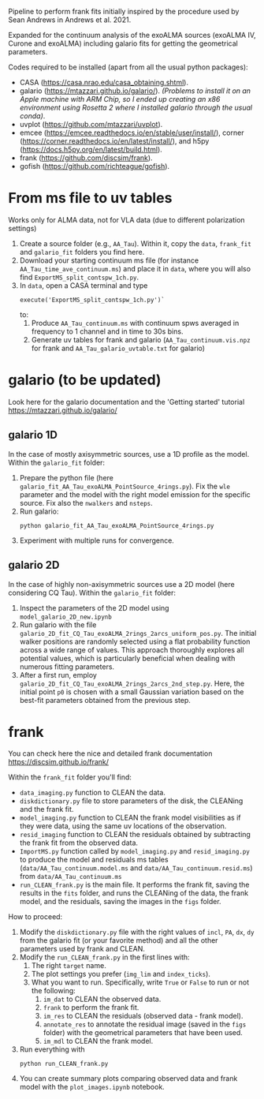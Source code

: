 Pipeline to perform frank fits initially inspired by the procedure used by Sean Andrews in Andrews et al. 2021. 

Expanded for the continuum analysis of the exoALMA sources (exoALMA IV, Curone and exoALMA) including galario fits for getting the geometrical parameters.

Codes required to be installed (apart from all the usual python packages):
- CASA (https://casa.nrao.edu/casa_obtaining.shtml).
- galario (https://mtazzari.github.io/galario/). _(Problems to install it on an Apple machine with ARM Chip, so I ended up creating an x86 environment using Rosetta 2 where I installed galario through the usual conda)_.
- uvplot (https://github.com/mtazzari/uvplot).
- emcee (https://emcee.readthedocs.io/en/stable/user/install/), corner (https://corner.readthedocs.io/en/latest/install/), and h5py (https://docs.h5py.org/en/latest/build.html).
- frank (https://github.com/discsim/frank).
- gofish (https://github.com/richteague/gofish).



# From ms file to uv tables

Works only for ALMA data, not for VLA data (due to different polarization settings)

1. Create a source folder (e.g., `AA_Tau`). Within it, copy the `data`, `frank_fit` and `galario_fit` folders you find here.
2. Download your starting continuum ms file (for instance `AA_Tau_time_ave_continuum.ms`) and place it in `data`, where you will also find `ExportMS_split_contspw_1ch.py`.
3. In `data`, open a CASA terminal and type
   ```
   execute('ExportMS_split_contspw_1ch.py')`
   ``` 
   to:
   1. Produce `AA_Tau_continuum.ms` with continuum spws averaged in frequency to 1 channel and in time to 30s bins.
   2. Generate uv tables for frank and galario (`AA_Tau_continuum.vis.npz` for frank and `AA_Tau_galario_uvtable.txt` for galario)

# galario (to be updated)

Look here for the galario documentation and the 'Getting started' tutorial https://mtazzari.github.io/galario/

## galario 1D 

In the case of mostly axisymmetric sources, use a 1D profile as the model. Within the `galario_fit` folder:

1. Prepare the python file (here `galario_fit_AA_Tau_exoALMA_PointSource_4rings.py`). Fix the `wle` parameter and the model with the right model emission for the specific source. Fix also the `nwalkers` and `nsteps`. 
2. Run galario:
   ```
   python galario_fit_AA_Tau_exoALMA_PointSource_4rings.py
   ```
3. Experiment with multiple runs for convergence.


## galario 2D

In the case of highly non-axisymmetric sources use a 2D model (here considering CQ Tau). Within the `galario_fit` folder:

1. Inspect the parameters of the 2D model using `model_galario_2D_new.ipynb`
2. Run galario with the file `galario_2D_fit_CQ_Tau_exoALMA_2rings_2arcs_uniform_pos.py`. The initial walker positions are randomly selected using a flat probability function across a wide range of values. This approach thoroughly explores all potential values, which is particularly beneficial when dealing with numerous fitting parameters.
3. After a first run, employ `galario_2D_fit_CQ_Tau_exoALMA_2rings_2arcs_2nd_step.py`. Here, the initial point `p0` is chosen with a small Gaussian variation based on the best-fit parameters obtained from the previous step.



# frank

You can check here the nice and detailed frank documentation https://discsim.github.io/frank/

Within the `frank_fit` folder you'll find:
- `data_imaging.py` function to CLEAN the data.
- `diskdictionary.py` file to store parameters of the disk, the CLEANing and the frank fit.
- `model_imaging.py` function to CLEAN the frank model visibilities as if they were data, using the same uv locations of the observation.
- `resid_imaging` function to CLEAN the residuals obtained by subtracting the frank fit from the observed data.
- `ImportMS.py` function called by `model_imaging.py` and `resid_imaging.py` to produce the model and residuals ms tables (`data/AA_Tau_continuum.model.ms` and `data/AA_Tau_continuum.resid.ms`) from `data/AA_Tau_continuum.ms`
- `run_CLEAN_frank.py` is the main file. It performs the frank fit, saving the results in the `fits` folder, and runs the CLEANing of the data, the frank model, and the residuals, saving the images in the `figs` folder.

How to proceed:
1. Modify the `diskdictionary.py` file with the right values of `incl`, `PA`, `dx`, `dy` from the galario fit (or your favorite method) and all the other parameters used by frank and CLEAN.
2. Modify the `run_CLEAN_frank.py` in the first lines with:
   1. The right `target` name.
   2. The plot settings you prefer (`img_lim` and `index_ticks`).
   3. What you want to run. Specifically, write `True` or `False` to run or not the following:
      1. `im_dat` to CLEAN the observed data.
      2. `frank`  to perform the frank fit.
      3. `im_res` to CLEAN the residuals (observed data - frank model).
      4. `annotate_res` to annotate the residual image (saved in the `figs` folder) with the geometrical parameters that have been used.
      5. `im_mdl` to CLEAN the frank model.
3. Run everything with
   ```
   python run_CLEAN_frank.py
   ```
4. You can create summary plots comparing observed data and frank model with the `plot_images.ipynb` notebook.
